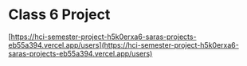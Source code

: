 # Class 6 Project

[https://hci-semester-project-h5k0erxa6-saras-projects-eb55a394.vercel.app/users](https://hci-semester-project-h5k0erxa6-saras-projects-eb55a394.vercel.app/users)
